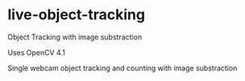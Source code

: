 # live-object-tracking
Object Tracking with image substraction

Uses OpenCV 4.1

Single webcam object tracking and counting with image substraction
